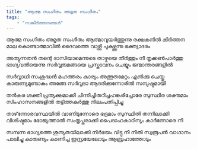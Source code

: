 ```yaml
---
title: "ആത്മ സംഗീതം അമൃത സംഗീതം"
tags:
    - "സങ്കീർത്തനങ്ങൾ"
---
```

ആത്മ സംഗീതം അമൃത സംഗീതം
ആത്മാവുയര്‍ത്തുന്നു രക്ഷകനിൽ
കീര്‍ത്തന മാല കൊണ്ടാത്മാവില്‍ ദൈവത്തെ
വാഴ്ത്തി പുകഴ്ത്തുന്നു ഭക്ത്യാദരം

അത്യുന്നതന്‍ തന്റെ ദാസിയാമെന്നുടെ
താഴ്മയെ തീര്‍ത്തും നീ തൃക്കണ്‍പാര്‍ത്തു
ഭാഗ്യവതിയെന്നു സര്‍വ്വരുമങ്ങയെ
പ്രസ്താവനം ചെയ്യും ജന്മാന്തരങ്ങളിൽ

സര്‍വ്വാധി സംശുദ്ധന്‍ മഹത്തരം കാര്യം
അത്ഭുതമേറ്റം എനിക്കു ചെയ്തു
കാരുണ്യമുണ്ടാകും അങ്ങേ സര്‍വ്വദാ
ആദരിക്കുന്നോരില്‍ സമ്പുഷ്ടമായി

തന്‍കര ശക്തി പ്രത്യക്ഷമാക്കി
ചിന്നിച്ചിതറിച്ചഹങ്കരിച്ചോരേ
സുസ്ഥിര ശക്തമാം സിംഹാസനങ്ങളില്‍
തട്ടിത്തകര്‍ത്തു നിലംപതിപ്പിച്ചു

താഴ്‌ന്നോരവസ്ഥയില്‍ വാണിടുന്നോരെ
ഭദ്രമാം സുസ്ഥിതി തന്നിലാക്കി
വിശിഷ്ടമാം ഭോജ്യത്താല്‍ സംതൃപ്തരാക്കി
പൈദാഹകാഠിന്യം കാർന്നോരെ നീ

സമ്പന്ന ഭാഗ്യത്തെ ശൂന്യതയിലാക്കി
നിര്‍ഭയം വിട്ടു നീ നീതി സ്വരൂപന്‍
വാഗ്ദാനം പാലിച്ചു കാരുണ്യം കാണിച്ച
ഇസ്രയേലോടും ആബ്രഹാത്തോടും
